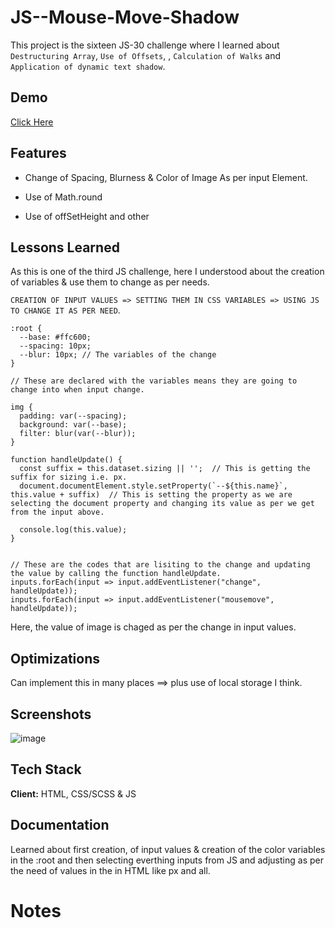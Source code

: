 # JS--Mouse-Move-Shadow

This project is the sixteen JS-30 challenge where I learned about ```Destructuring Array```, ```Use of Offsets```, , ```Calculation of Walks```  and ```Application of dynamic text shadow```.


## Demo

[Click Here](https://skyz03.github.io/JS--Mouse-Move-Shadow/)

## Features

- Change of Spacing, Blurness & Color of Image As per input Element.

- Use of Math.round
- Use of offSetHeight and other

## Lessons Learned

As this is one of the third JS challenge, here I understood about the creation of variables & use them to change as per needs.

```CREATION OF INPUT VALUES => SETTING THEM IN CSS VARIABLES => USING JS TO CHANGE IT AS PER NEED```.

```
:root {
  --base: #ffc600;
  --spacing: 10px;
  --blur: 10px; // The variables of the change
}

// These are declared with the variables means they are going to change into when input change.

img {
  padding: var(--spacing);
  background: var(--base);
  filter: blur(var(--blur));
}

function handleUpdate() {
  const suffix = this.dataset.sizing || '';  // This is getting the suffix for sizing i.e. px.
  document.documentElement.style.setProperty(`--${this.name}`, this.value + suffix)  // This is setting the property as we are selecting the document property and changing its value as per we get from the input above.

  console.log(this.value);
}


// These are the codes that are lisiting to the change and updating the value by calling the function handleUpdate.
inputs.forEach(input => input.addEventListener("change", handleUpdate));
inputs.forEach(input => input.addEventListener("mousemove", handleUpdate));
```

Here, the value of image is chaged as per the change in input values.

## Optimizations

Can implement this in many places ==> plus use of local storage I think.

## Screenshots

![image](https://user-images.githubusercontent.com/42742924/152012492-e48b0802-a919-4015-896b-1153c1d93c7d.png)

## Tech Stack

**Client:** HTML, CSS/SCSS & JS

## Documentation

Learned about first creation, of input values & creation of the color variables in the :root and then selecting everthing inputs from JS 
and adjusting as per the need of values in the in HTML like px and all.

# Notes 
